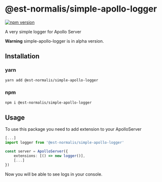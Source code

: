 # @est-normalis/simple-apollo-logger

[![npm version](https://badge.fury.io/js/%40est-normalis%2Fsimple-apollo-logger.svg)](https://www.npmjs.com/package/@est-normalis/simple-apollo-logger)

A very simple logger for Apollo Server

**Warning** simple-apollo-logger is in alpha version.

## Installation

### yarn

``` bash
yarn add @est-normalis/simple-apollo-logger
```

### npm

``` bash
npm i @est-normalis/simple-apollo-logger
```

## Usage

To use this package you need to add extension to your ApolloServer

``` typescript
[...]
import logger from '@est-normalis/simple-apollo-logger'

const server = ApolloServer({
    extensions: [() => new logger()],
    [...]
})
```

Now you will be able to see logs in your console.
